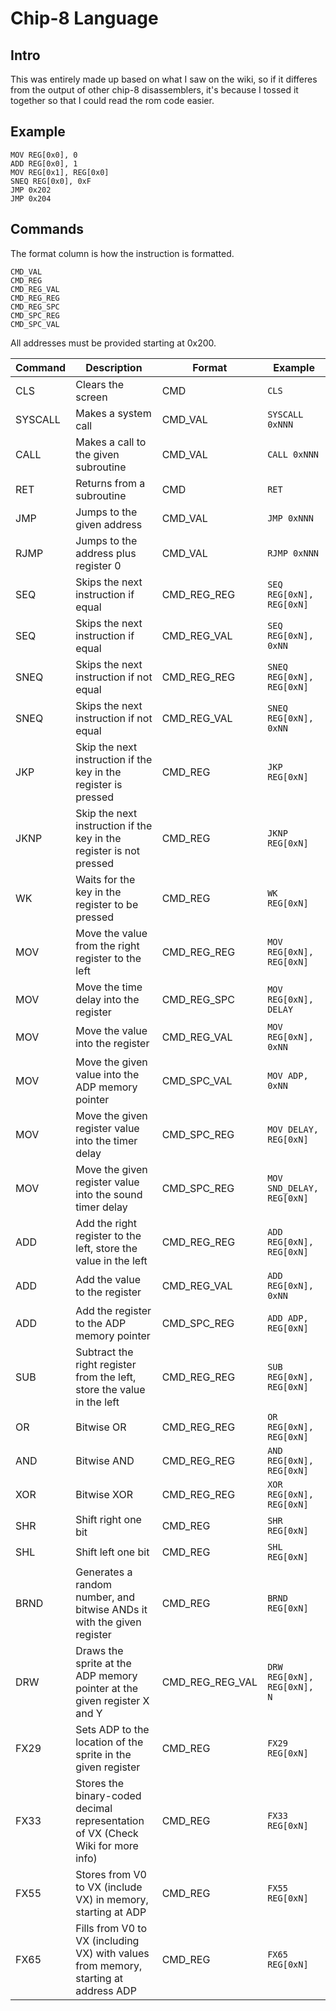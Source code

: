 # Chip-8 Language

## Intro

This was entirely made up based on what I saw on the wiki, so if it differes from the output
of other chip-8 disassemblers, it's because I tossed it together so that I could read the
rom code easier.

## Example

```CLS
MOV REG[0x0], 0
ADD REG[0x0], 1
MOV REG[0x1], REG[0x0]
SNEQ REG[0x0], 0xF
JMP 0x202
JMP 0x204
```

## Commands

The format column is how the instruction is formatted.  

```CMD
CMD_VAL
CMD_REG
CMD_REG_VAL
CMD_REG_REG
CMD_REG_SPC
CMD_SPC_REG
CMD_SPC_VAL
```  

All addresses must be provided starting at 0x200.  


| Command | Description                                                                         | Format          | Example                     |
| ------- | ----------------------------------------------------------------------------------- | --------------- | --------------------------- |
| CLS     | Clears the screen                                                                   | CMD             | `CLS`                       |
| SYSCALL | Makes a system call                                                                 | CMD_VAL         | `SYSCALL 0xNNN`             |
| CALL    | Makes a call to the given subroutine                                                | CMD_VAL         | `CALL 0xNNN`                |
| RET     | Returns from a subroutine                                                           | CMD             | `RET`                       |
| JMP     | Jumps to the given address                                                          | CMD_VAL         | `JMP 0xNNN`                 |
| RJMP    | Jumps to the address plus register 0                                                | CMD_VAL         | `RJMP 0xNNN`                |
| SEQ     | Skips the next instruction if equal                                                 | CMD_REG_REG     | `SEQ REG[0xN], REG[0xN]`    |
| SEQ     | Skips the next instruction if equal                                                 | CMD_REG_VAL     | `SEQ REG[0xN], 0xNN`        |
| SNEQ    | Skips the next instruction if not equal                                             | CMD_REG_REG     | `SNEQ REG[0xN], REG[0xN]`   |
| SNEQ    | Skips the next instruction if not equal                                             | CMD_REG_VAL     | `SNEQ REG[0xN], 0xNN`       |
| JKP     | Skip the next instruction if the key in the register is pressed                     | CMD_REG         | `JKP REG[0xN]`              |
| JKNP    | Skip the next instruction if the key in the register is not pressed                 | CMD_REG         | `JKNP REG[0xN]`             |
| WK      | Waits for the key in the register to be pressed                                     | CMD_REG         | `WK REG[0xN]`               |
| MOV     | Move the value from the right register to the left                                  | CMD_REG_REG     | `MOV REG[0xN], REG[0xN]`    |
| MOV     | Move the time delay into the register                                               | CMD_REG_SPC     | `MOV REG[0xN], DELAY`       |
| MOV     | Move the value into the register                                                    | CMD_REG_VAL     | `MOV REG[0xN], 0xNN`        |
| MOV     | Move the given value into the ADP memory pointer                                    | CMD_SPC_VAL     | `MOV ADP, 0xNN`             |
| MOV     | Move the given register value into the timer delay                                  | CMD_SPC_REG     | `MOV DELAY, REG[0xN]`       |
| MOV     | Move the given register value into the sound timer delay                            | CMD_SPC_REG     | `MOV SND_DELAY, REG[0xN]`   |
| ADD     | Add the right register to the left, store the value in the left                     | CMD_REG_REG     | `ADD REG[0xN], REG[0xN]`    |
| ADD     | Add the value to the register                                                       | CMD_REG_VAL     | `ADD REG[0xN], 0xNN`        |
| ADD     | Add the register to the ADP memory pointer                                          | CMD_SPC_REG     | `ADD ADP, REG[0xN]`         |
| SUB     | Subtract the right register from the left, store the value in the left              | CMD_REG_REG     | `SUB REG[0xN], REG[0xN]`    |
| OR      | Bitwise OR                                                                          | CMD_REG_REG     | `OR REG[0xN], REG[0xN]`     |
| AND     | Bitwise AND                                                                         | CMD_REG_REG     | `AND REG[0xN], REG[0xN]`    |
| XOR     | Bitwise XOR                                                                         | CMD_REG_REG     | `XOR REG[0xN], REG[0xN]`    |
| SHR     | Shift right one bit                                                                 | CMD_REG         | `SHR REG[0xN]`              |
| SHL     | Shift left one bit                                                                  | CMD_REG         | `SHL REG[0xN]`              |
| BRND    | Generates a random number, and bitwise ANDs it with the given register              | CMD_REG         | `BRND REG[0xN]`             |
| DRW     | Draws the sprite at the ADP memory pointer at the given register X and Y            | CMD_REG_REG_VAL | `DRW REG[0xN], REG[0xN], N` |
| FX29    | Sets ADP to the location of the sprite in the given register                        | CMD_REG         | `FX29 REG[0xN]`             |
| FX33    | Stores the binary-coded decimal representation of VX (Check Wiki for more info)     | CMD_REG         | `FX33 REG[0xN]`             |
| FX55    | Stores from V0 to VX (include VX) in memory, starting at ADP                        | CMD_REG         | `FX55 REG[0xN]`             |
| FX65    | Fills from V0 to VX (including VX) with values from memory, starting at address ADP | CMD_REG         | `FX65 REG[0xN]`             |
